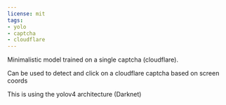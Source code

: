 ```yaml
---
license: mit
tags:
- yolo
- captcha
- cloudflare
---
```


Minimalistic model trained on a single captcha (cloudflare).

Can be used to detect and click on a cloudflare captcha based on screen coords

This is using the yolov4 architecture (Darknet)
